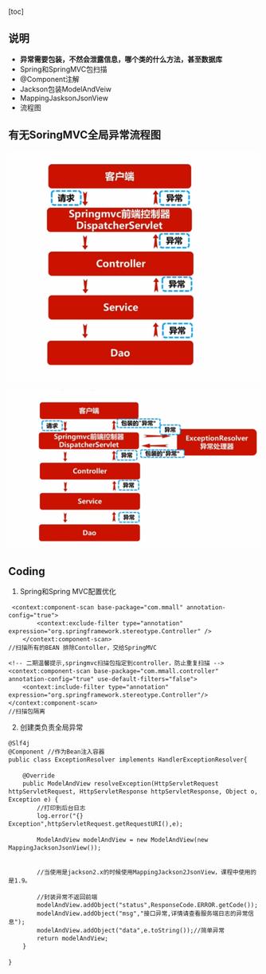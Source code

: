 [toc]

## 说明
- **异常需要包装，不然会泄露信息，哪个类的什么方法，甚至数据库**
- Spring和SpringMVC包扫描
- @Component注解
- Jackson包装ModelAndVeiw
- MappingJasksonJsonView
- 流程图

## 有无SoringMVC全局异常流程图
![](https://raw.githubusercontent.com/binbinbin5/myPics/master/file/20190814191709.png)

![](https://raw.githubusercontent.com/binbinbin5/myPics/master/file/20190814191744.png)

## Coding

1. Spring和Spring MVC配置优化
```
 <context:component-scan base-package="com.mmall" annotation-config="true">
        <context:exclude-filter type="annotation" expression="org.springframework.stereotype.Controller" />
    </context:component-scan>
//扫描所有的BEAN 排除Contoller，交给SpringMVC
```

```
<!-- 二期温馨提示,springmvc扫描包指定到controller，防止重复扫描 -->
<context:component-scan base-package="com.mmall.controller" annotation-config="true" use-default-filters="false">
    <context:include-filter type="annotation" expression="org.springframework.stereotype.Controller"/>
</context:component-scan>
//扫描包隔离
```
2. 创建类负责全局异常
```
@Slf4j
@Component //作为Bean注入容器
public class ExceptionResolver implements HandlerExceptionResolver{

    @Override
    public ModelAndView resolveException(HttpServletRequest httpServletRequest, HttpServletResponse httpServletResponse, Object o, Exception e) {
        //打印到后台日志
        log.error("{} Exception",httpServletRequest.getRequestURI(),e);
        
        ModelAndView modelAndView = new ModelAndView(new MappingJacksonJsonView());


        //当使用是jackson2.x的时候使用MappingJackson2JsonView，课程中使用的是1.9。
        
        //封装异常不返回前端
        modelAndView.addObject("status",ResponseCode.ERROR.getCode());
        modelAndView.addObject("msg","接口异常,详情请查看服务端日志的异常信息");
        modelAndView.addObject("data",e.toString());//简单异常
        return modelAndView;
    }

}

```
